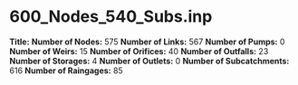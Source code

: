 # 600_Nodes_540_Subs.inp
**Title:** 
**Number of Nodes:** 575
**Number of Links:** 567
**Number of Pumps:** 0
**Number of Weirs:** 15
**Number of Orifices:** 40
**Number of Outfalls:** 23
**Number of Storages:** 4
**Number of Outlets:** 0
**Number of Subcatchments:** 616
**Number of Raingages:** 85

